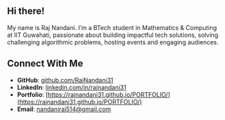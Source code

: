 ## Hi there!

My name is Raj Nandani. I’m a BTech student in Mathematics & Computing at IIT Guwahati, 
passionate about building impactful tech solutions, solving challenging algorithmic problems,
hosting events and engaging audiences.

## Connect With Me
- **GitHub**: [github.com/RajNandani31](https://github.com/RajNandani31)
- **LinkedIn**: [linkedin.com/in/rajnandani31](https://linkedin.com/in/rajnandani31)
- **Portfolio**: [https://rajnandani31.github.io/PORTFOLIO/](https://rajnandani31.github.io/PORTFOLIO/)
- **Email**: nandaniraj514@gmail.com


